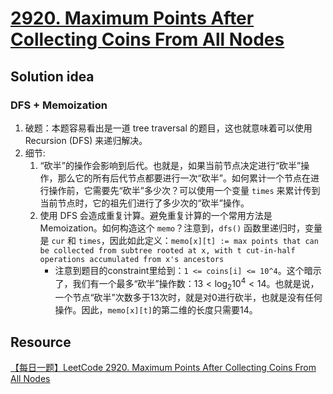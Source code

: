 # [2920. Maximum Points After Collecting Coins From All Nodes](https://leetcode.com/problems/maximum-points-after-collecting-coins-from-all-nodes/description/)

## Solution idea
### DFS + Memoization
1. 破题：本题容易看出是一道 tree traversal 的题目，这也就意味着可以使用 Recursion (DFS) 来递归解决。
2. 细节:
    1. “砍半”的操作会影响到后代。也就是，如果当前节点决定进行“砍半”操作，那么它的所有后代节点都要进行一次“砍半”。如何累计一个节点在进行操作前，它需要先“砍半”多少次？可以使用一个变量 `times` 来累计传到当前节点时，它的祖先们进行了多少次的“砍半”操作。
    2. 使用 DFS 会造成重复计算。避免重复计算的一个常用方法是 Memoization。如何构造这个 `memo`？注意到，`dfs()` 函数里递归时，变量是 `cur` 和 `times`，因此如此定义：`memo[x][t] := max points that can be collected from subtree rooted at x, with t cut-in-half operations accumulated from x's ancestors`
        * 注意到题目的constraint里给到：`1 <= coins[i] <= 10^4`。这个暗示了，我们有一个最多“砍半”操作数：$13 < \log_{2} 10^4 < 14$。也就是说，一个节点“砍半”次数多于13次时，就是对0进行砍半，也就是没有任何操作。因此，`memo[x][t]`的第二维的长度只需要14。 

## Resource
[【每日一题】LeetCode 2920. Maximum Points After Collecting Coins From All Nodes](https://www.youtube.com/watch?v=ifMo3JfFinI&ab_channel=HuifengGuan)